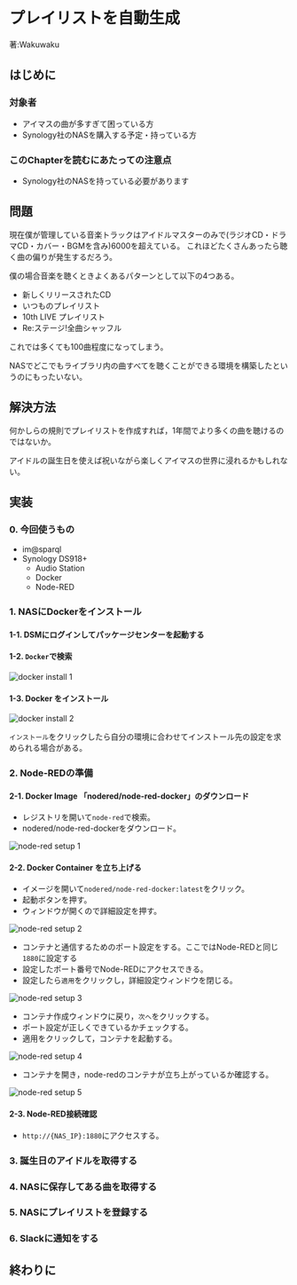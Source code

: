 # プレイリストを自動生成
<p class="right">著:Wakuwaku</p>

## はじめに

### 対象者

- アイマスの曲が多すぎて困っている方
- Synology社のNASを購入する予定・持っている方

### このChapterを読むにあたっての注意点
- Synology社のNASを持っている必要があります

## 問題

現在僕が管理している音楽トラックはアイドルマスターのみで(ラジオCD・ドラマCD・カバー・BGMを含み)6000を超えている。
これほどたくさんあったら聴く曲の偏りが発生するだろう。

僕の場合音楽を聴くときよくあるパターンとして以下の4つある。

- 新しくリリースされたCD
- いつものプレイリスト
- 10th LIVE プレイリスト
- Re:ステージ!全曲シャッフル

これでは多くても100曲程度になってしまう。

NASでどこでもライブラリ内の曲すべてを聴くことができる環境を構築したというのにもったいない。

## 解決方法

何かしらの規則でプレイリストを作成すれば，1年間でより多くの曲を聴けるのではないか。

アイドルの誕生日を使えば祝いながら楽しくアイマスの世界に浸れるかもしれない。

## 実装

### 0. 今回使うもの

- im@sparql
- Synology DS918+
  - Audio Station
  - Docker
  - Node-RED

### 1. NASにDockerをインストール

#### 1-1. DSMにログインしてパッケージセンターを起動する



#### 1-2. `Docker`で検索

![docker install 1](./images/wakuwaku/docker-install-1.png)

#### 1-3. Docker をインストール

![docker install 2](./images/wakuwaku/docker-install-2.png)

`インストール`をクリックしたら自分の環境に合わせてインストール先の設定を求められる場合がある。

### 2. Node-REDの準備

#### 2-1. Docker Image 「nodered/node-red-docker」のダウンロード

- レジストリを開いて`node-red`で検索。
- nodered/node-red-dockerをダウンロード。

![node-red setup 1](./images/wakuwaku/node-red-setup-1.png)

#### 2-2. Docker Container を立ち上げる

- イメージを開いて`nodered/node-red-docker:latest`をクリック。
- 起動ボタンを押す。
- ウィンドウが開くので詳細設定を押す。

![node-red setup 2](./images/wakuwaku/node-red-setup-2.png)

- コンテナと通信するためのポート設定をする。ここではNode-REDと同じ`1880`に設定する
- 設定したポート番号でNode-REDにアクセスできる。
- 設定したら`適用`をクリックし，詳細設定ウィンドウを閉じる。

![node-red setup 3](./images/wakuwaku/node-red-setup-3.png)

- コンテナ作成ウィンドウに戻り，`次へ`をクリックする。
- ポート設定が正しくできているかチェックする。
- 適用をクリックして，コンテナを起動する。

![node-red setup 4](./images/wakuwaku/node-red-setup-4.png)

- コンテナを開き，node-redのコンテナが立ち上がっているか確認する。

![node-red setup 5](./images/wakuwaku/node-red-setup-5.png)

#### 2-3. Node-RED接続確認

- `http://{NAS_IP}:1880`にアクセスする。

### 3. 誕生日のアイドルを取得する

### 4. NASに保存してある曲を取得する

### 5. NASにプレイリストを登録する

### 6. Slackに通知をする

## 終わりに
